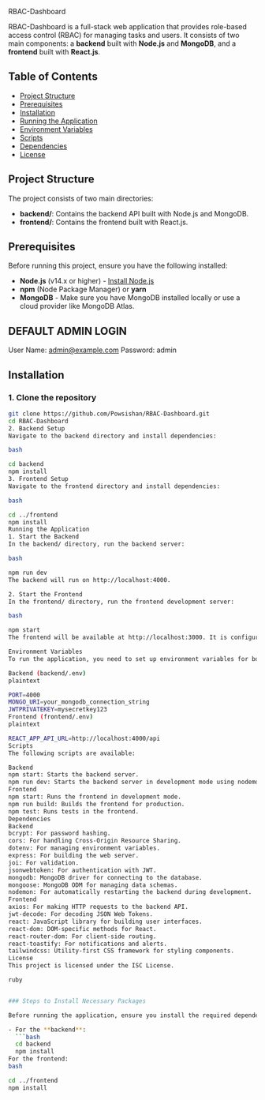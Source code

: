  RBAC-Dashboard

RBAC-Dashboard is a full-stack web application that provides role-based access control (RBAC) for managing tasks and users. It consists of two main components: a **backend** built with **Node.js** and **MongoDB**, and a **frontend** built with **React.js**.


## Table of Contents

- [Project Structure](#project-structure)
- [Prerequisites](#prerequisites)
- [Installation](#installation)
- [Running the Application](#running-the-application)
- [Environment Variables](#environment-variables)
- [Scripts](#scripts)
- [Dependencies](#dependencies)
- [License](#license)

## Project Structure

The project consists of two main directories:

- **backend/**: Contains the backend API built with Node.js and MongoDB.
- **frontend/**: Contains the frontend built with React.js.

## Prerequisites

Before running this project, ensure you have the following installed:

- **Node.js** (v14.x or higher) - [Install Node.js](https://nodejs.org/)
- **npm** (Node Package Manager) or **yarn**
- **MongoDB** - Make sure you have MongoDB installed locally or use a cloud provider like MongoDB Atlas.

## DEFAULT ADMIN LOGIN
User Name: admin@example.com
Password: admin

## Installation

### 1. Clone the repository

```bash
git clone https://github.com/Powsishan/RBAC-Dashboard.git
cd RBAC-Dashboard
2. Backend Setup
Navigate to the backend directory and install dependencies:

bash

cd backend
npm install
3. Frontend Setup
Navigate to the frontend directory and install dependencies:

bash

cd ../frontend
npm install
Running the Application
1. Start the Backend
In the backend/ directory, run the backend server:

bash

npm run dev
The backend will run on http://localhost:4000.

2. Start the Frontend
In the frontend/ directory, run the frontend development server:

bash

npm start
The frontend will be available at http://localhost:3000. It is configured to proxy requests to the backend API running on port 4000.

Environment Variables
To run the application, you need to set up environment variables for both the backend and frontend.

Backend (backend/.env)
plaintext

PORT=4000
MONGO_URI=your_mongodb_connection_string
JWTPRIVATEKEY=mysecretkey123
Frontend (frontend/.env)
plaintext

REACT_APP_API_URL=http://localhost:4000/api
Scripts
The following scripts are available:

Backend
npm start: Starts the backend server.
npm run dev: Starts the backend server in development mode using nodemon.
Frontend
npm start: Runs the frontend in development mode.
npm run build: Builds the frontend for production.
npm test: Runs tests in the frontend.
Dependencies
Backend
bcrypt: For password hashing.
cors: For handling Cross-Origin Resource Sharing.
dotenv: For managing environment variables.
express: For building the web server.
joi: For validation.
jsonwebtoken: For authentication with JWT.
mongodb: MongoDB driver for connecting to the database.
mongoose: MongoDB ODM for managing data schemas.
nodemon: For automatically restarting the backend during development.
Frontend
axios: For making HTTP requests to the backend API.
jwt-decode: For decoding JSON Web Tokens.
react: JavaScript library for building user interfaces.
react-dom: DOM-specific methods for React.
react-router-dom: For client-side routing.
react-toastify: For notifications and alerts.
tailwindcss: Utility-first CSS framework for styling components.
License
This project is licensed under the ISC License.

ruby


### Steps to Install Necessary Packages

Before running the application, ensure you install the required dependencies by running the following commands:

- For the **backend**:
  ```bash
  cd backend
  npm install
For the frontend:
bash

cd ../frontend
npm install




